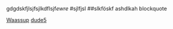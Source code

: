 gdgdskfjlsjfsjlkdflsjf*ewre*
#sjlfjsl
##slkföskf
ashdlkah
blockquote

[Waassup](https://github.com/Katri96/otm2016/blob/master/dokumentointi/kaytto-ohje.md)
[dude5](https://github.com/Katri96/otm2016/blob/master/maarittelydokumentti.md)

